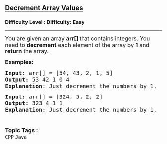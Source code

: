 <h2><a href="https://www.geeksforgeeks.org/problems/decrement-array-values/0">Decrement Array Values</a></h2><h3>Difficulty Level : Difficulty: Easy</h3><hr><div class="problems_problem_content__Xm_eO"><p><span style="font-size: 18px;">You are given an array <strong>arr[] </strong>that contains integers. You need to <strong>decrement</strong> each element of the array by&nbsp;<strong>1</strong> and <strong>return</strong> the array.</span></p>
<p><span style="font-size: 18px;"><strong>Examples:</strong></span></p>
<pre><span style="font-size: 18px;"><strong>Input</strong>: arr[] = [54, 43, 2, 1, 5]
<strong>Output:</strong> 53 42 1 0 4
<strong>Explanation</strong>: Just decrement the numbers by 1.</span></pre>
<pre><span style="font-size: 18px;"><strong>Input: </strong>arr[] = [324, 5, 2, 2]
<strong>Output: </strong>323 4 1 1
<strong>Explanation</strong>: Just decrement the numbers by 1.</span></pre></div><br><p><span style=font-size:18px><strong>Topic Tags : </strong><br><code>CPP</code>&nbsp;<code>Java</code>&nbsp;